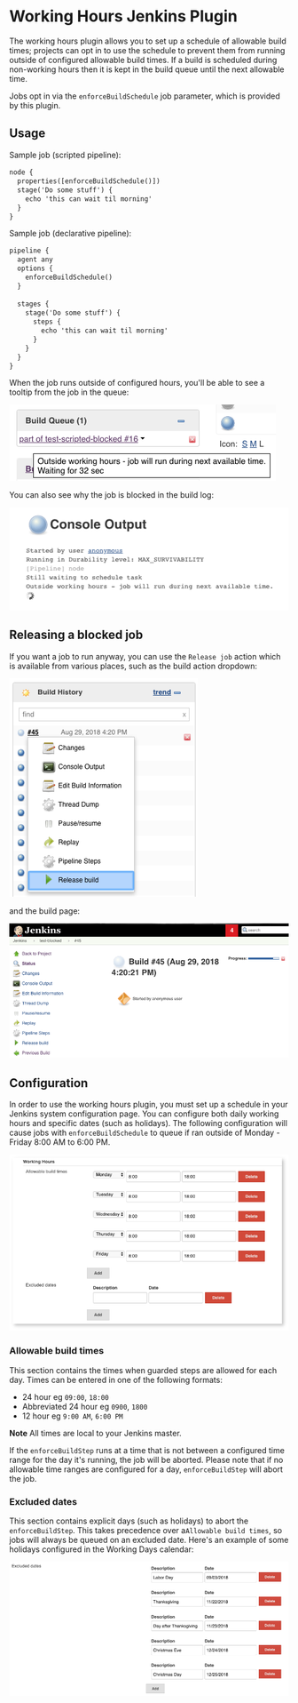 # Working Hours Jenkins Plugin

The working hours plugin allows you to set up a schedule of allowable build times;
projects can opt in to use the schedule to prevent them from running outside of
configured allowable build times. If a build is scheduled during non-working hours
then it is kept in the build queue until the next allowable time.

Jobs opt in via the `enforceBuildSchedule` job parameter, which is provided by this
plugin.

## Usage

Sample job (scripted pipeline):
```
node {
  properties([enforceBuildSchedule()])
  stage('Do some stuff') {
    echo 'this can wait til morning'
  }
}
```

Sample job (declarative pipeline):
```
pipeline {
  agent any
  options {
    enforceBuildSchedule()
  }

  stages {
    stage('Do some stuff') {
      steps {
        echo 'this can wait til morning'
      }
    }
  }
}
```

When the job runs outside of configured hours, you'll be able to see a tooltip from the job in the queue:

![Queued job](images/queued-job.png "Tooltip for blocked job")

You can also see why the job is blocked in the build log:

![Blocked job](images/blocked-job.png "Build log when a job is blocked")

## Releasing a blocked job

If you want a job to run anyway, you can use the `Release job` action which is
available from various places, such as the build action dropdown:

![Release job action](images/release-build-action-1.png "Release job dropdown")

and the build page:

![Release job action](images/release-build-action-2.png "Release job actions")


## Configuration

In order to use the working hours plugin, you must set up a schedule in your Jenkins
system configuration page. You can configure both daily working hours and specific dates (such
  as holidays). The following configuration will cause jobs with  `enforceBuildSchedule` to queue if ran outside of Monday - Friday 8:00 AM to 6:00 PM.

![Configuration options](images/working-hours-config.png "Configuration options")

### Allowable build times
This section contains the times when guarded steps are allowed for each day. Times can be entered in one of the following formats:
- 24 hour eg `09:00`, `18:00`
- Abbreviated 24 hour eg `0900`, `1800`
- 12 hour eg `9:00 AM`, `6:00 PM`

**Note** All times are local to your Jenkins master.

If the `enforceBuildStep` runs at a time that is not between a configured time range
for the day it's running, the job will be aborted. Please note that if no allowable
time ranges are configured for a day, `enforceBuildStep` will abort the job.

### Excluded dates
This section contains explicit days (such as holidays) to abort the `enforceBuildStep`. This takes precedence over a`Allowable build times`, so jobs
will always be queued on an excluded date. Here's an example of some holidays configured in the Working Days calendar:

![Excluded days](images/excluded-days.png "Excluded days")
